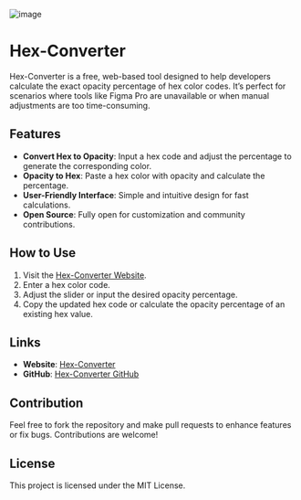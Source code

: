![image](https://github.com/user-attachments/assets/ccf6718a-7605-424a-a36b-0f250c2d1248)

# Hex-Converter

Hex-Converter is a free, web-based tool designed to help developers calculate the exact opacity percentage of hex color codes. It’s perfect for scenarios where tools like Figma Pro are unavailable or when manual adjustments are too time-consuming.

## Features
- **Convert Hex to Opacity**: Input a hex code and adjust the percentage to generate the corresponding color.
- **Opacity to Hex**: Paste a hex color with opacity and calculate the percentage.
- **User-Friendly Interface**: Simple and intuitive design for fast calculations.
- **Open Source**: Fully open for customization and community contributions.

## How to Use
1. Visit the [Hex-Converter Website](https://hexconverter.mishanshah.com.np/).
2. Enter a hex color code.
3. Adjust the slider or input the desired opacity percentage.
4. Copy the updated hex code or calculate the opacity percentage of an existing hex value.

## Links
- **Website**: [Hex-Converter](https://hexconverter.mishanshah.com.np/)
- **GitHub**: [Hex-Converter GitHub](https://github.com/Mishansavy/hex-converter.git)

## Contribution
Feel free to fork the repository and make pull requests to enhance features or fix bugs. Contributions are welcome!

## License
This project is licensed under the MIT License.


